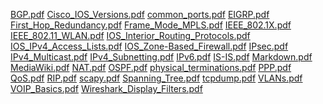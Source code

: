 [BGP.pdf](pics/BGP.pdf)  [Cisco_IOS_Versions.pdf](pics/Cisco_IOS_Versions.pdf)  [common_ports.pdf](pics/common_ports.pdf)  [EIGRP.pdf](pics/EIGRP.pdf)  [First_Hop_Redundancy.pdf](pics/First_Hop_Redundancy.pdf)  [Frame_Mode_MPLS.pdf](pics/Frame_Mode_MPLS.pdf)  [IEEE_802.1X.pdf](pics/IEEE_802.1X.pdf)  [IEEE_802.11_WLAN.pdf](pics/IEEE_802.11_WLAN.pdf)  [IOS_Interior_Routing_Protocols.pdf](pics/IOS_Interior_Routing_Protocols.pdf)  [IOS_IPv4_Access_Lists.pdf](pics/IOS_IPv4_Access_Lists.pdf)  [IOS_Zone-Based_Firewall.pdf](pics/IOS_Zone-Based_Firewall.pdf)  [IPsec.pdf](pics/IPsec.pdf)  [IPv4_Multicast.pdf](pics/IPv4_Multicast.pdf)  [IPv4_Subnetting.pdf](pics/IPv4_Subnetting.pdf)  [IPv6.pdf](pics/IPv6.pdf)  [IS-IS.pdf](pics/IS-IS.pdf)  [Markdown.pdf](pics/Markdown.pdf)  [MediaWiki.pdf](pics/MediaWiki.pdf)  [NAT.pdf](pics/NAT.pdf)  [OSPF.pdf](pics/OSPF.pdf)  [physical_terminations.pdf](pics/physical_terminations.pdf)  [PPP.pdf](pics/PPP.pdf)  [QoS.pdf](pics/QoS.pdf)  [RIP.pdf](pics/RIP.pdf)  [scapy.pdf](pics/scapy.pdf)  [Spanning_Tree.pdf](pics/Spanning_Tree.pdf)  [tcpdump.pdf](pics/tcpdump.pdf)  [VLANs.pdf](pics/VLANs.pdf)  [VOIP_Basics.pdf](pics/VOIP_Basics.pdf)  [Wireshark_Display_Filters.pdf](pics/Wireshark_Display_Filters.pdf) 
